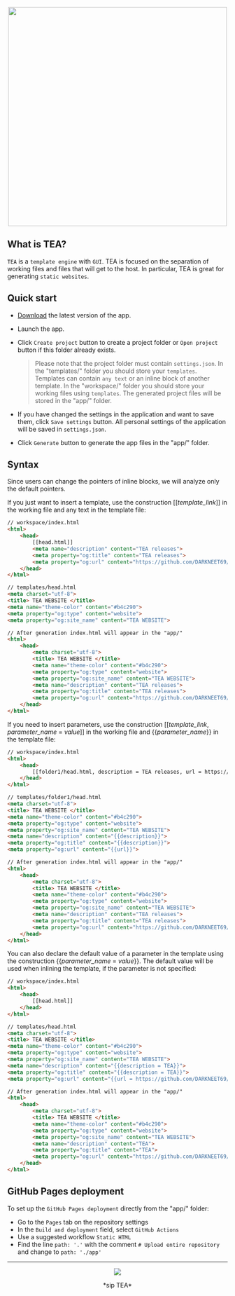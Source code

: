 <p align="center">
    <a href="https://github.com/DARKNEET69/TemplateEngineApp/releases/tag/0.2.0"><img src="https://user-images.githubusercontent.com/63448832/209059349-e2667f40-7a14-4183-a0e7-344d7be6df35.png" width="500"/></a>
</p>

## What is TEA?

`TEA` is a `template engine` with `GUI`. TEA is focused on the separation of working files and files that will get to the host. In particular, TEA is great for generating `static websites`.

## Quick start

* [Download](https://github.com/DARKNEET69/TemplateEngineApp/releases/tag/0.2.0) the latest version of the app.
* Launch the app.
* Click `Create project` button to create a project folder or `Open project` button if this folder already exists.

  > Please note that the project folder must contain `settings.json`.
  > In the "templates/" folder you should store your `templates`. Templates can contain `any text` or an inline block of another template.
  > In the "workspace/" folder you should store your working files using `templates`.
  > The generated project files will be stored in the "app/" folder.
  
* If you have changed the settings in the application and want to save them, click `Save settings` button. All personal settings of the application will be saved in `settings.json`.
* Click `Generate` button to generate the app files in the "app/" folder.

## Syntax

Since users can change the pointers of inline blocks, we will analyze only the default pointers.

If you just want to insert a template, use the construction [[_template_link_]] in the working file and any text in the template file:

```html
// workspace/index.html
<html>
    <head>
        [[head.html]]
        <meta name="description" content="TEA releases">  
        <meta property="og:title" content="TEA releases">  
        <meta property="og:url" content="https://github.com/DARKNEET69/TemplateEngineApp/releases">
    </head>
</html>
```
```html
// templates/head.html
<meta charset="utf-8">
<title> TEA WEBSITE </title>
<meta name="theme-color" content="#b4c290">
<meta property="og:type" content="website">
<meta property="og:site_name" content="TEA WEBSITE">
```
```html
// After generation index.html will appear in the "app/"
<html>
    <head>
        <meta charset="utf-8">
        <title> TEA WEBSITE </title>
        <meta name="theme-color" content="#b4c290">
        <meta property="og:type" content="website">
        <meta property="og:site_name" content="TEA WEBSITE">
        <meta name="description" content="TEA releases">  
        <meta property="og:title" content="TEA releases">  
        <meta property="og:url" content="https://github.com/DARKNEET69/TemplateEngineApp/releases">
    </head>
</html>
```

If you need to insert parameters, use the construction [[_template_link_, _parameter_name_ = _value_]] in the working file and {{_parameter_name_}} in the template file:

```html
// workspace/index.html
<html>
    <head>
        [[folder1/head.html, description = TEA releases, url = https://github.com/DARKNEET69/TemplateEngineApp/releases]]
    </head>
</html>
```
```html
// templates/folder1/head.html
<meta charset="utf-8">
<title> TEA WEBSITE </title>
<meta name="theme-color" content="#b4c290">
<meta property="og:type" content="website">
<meta property="og:site_name" content="TEA WEBSITE">
<meta name="description" content="{{description}}">  
<meta property="og:title" content="{{description}}">  
<meta property="og:url" content="{{url}}">
```
```html
// After generation index.html will appear in the "app/"
<html>
    <head>
        <meta charset="utf-8">
        <title> TEA WEBSITE </title>
        <meta name="theme-color" content="#b4c290">
        <meta property="og:type" content="website">
        <meta property="og:site_name" content="TEA WEBSITE">
        <meta name="description" content="TEA releases">  
        <meta property="og:title" content="TEA releases">  
        <meta property="og:url" content="https://github.com/DARKNEET69/TemplateEngineApp/releases">
    </head>
</html>
```

You can also declare the default value of a parameter in the template using the construction {{_parameter_name_ = _value_}}. The default value will be used when inlining the template, if the parameter is not specified:

```html
// workspace/index.html
<html>
    <head>
        [[head.html]] 
    </head>
</html>
```
```html
// templates/head.html
<meta charset="utf-8">
<title> TEA WEBSITE </title>
<meta name="theme-color" content="#b4c290">
<meta property="og:type" content="website">
<meta property="og:site_name" content="TEA WEBSITE">
<meta name="description" content="{{description = TEA}}">
<meta property="og:title" content="{{description = TEA}}">
<meta property="og:url" content="{{url = https://github.com/DARKNEET69/TemplateEngineApp}}">
```
```html
// After generation index.html will appear in the "app/"
<html>
    <head>
        <meta charset="utf-8">
        <title> TEA WEBSITE </title>
        <meta name="theme-color" content="#b4c290">
        <meta property="og:type" content="website">
        <meta property="og:site_name" content="TEA WEBSITE">
        <meta name="description" content="TEA">  
        <meta property="og:title" content="TEA">  
        <meta property="og:url" content="https://github.com/DARKNEET69/TemplateEngineApp">
    </head>
</html>
```

## GitHub Pages deployment

To set up the `GitHub Pages deployment` directly from the "app/" folder: 
- Go to the `Pages` tab on the repository settings
- In the `Build and deployment` field, select `GitHub Actions`
- Use a suggested workflow `Static HTML`
- Find the line `path: '.'` with the comment `# Upload entire repository` and change to `path: './app'`
***

<p align="center">
    <a href="https://github.com/DARKNEET69/TemplateEngineApp/releases/tag/0.2.0">
      <img src="https://user-images.githubusercontent.com/63448832/208745193-99ccde9b-afb1-424b-832f-b8f1f69f0921.png"/>      
    </a>    
</p>
<p align="center"> *sip TEA* </p>
